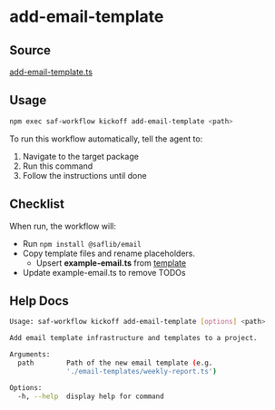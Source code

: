 # add-email-template

## Source

[add-email-template.ts](https://github.com/sderickson/saflib/blob/main/email/email/workflows/add-email-template.ts)

## Usage

```bash
npm exec saf-workflow kickoff add-email-template <path>
```

To run this workflow automatically, tell the agent to:

1. Navigate to the target package
2. Run this command
3. Follow the instructions until done

## Checklist

When run, the workflow will:

* Run `npm install @saflib/email`
* Copy template files and rename placeholders.
  * Upsert **example-email.ts** from [template](https://github.com/sderickson/saflib/blob/main/email/email/workflows/email-template-template/template-file.ts)
* Update example-email.ts to remove TODOs


## Help Docs

```bash
Usage: saf-workflow kickoff add-email-template [options] <path>

Add email template infrastructure and templates to a project.

Arguments:
  path        Path of the new email template (e.g.
              './email-templates/weekly-report.ts')

Options:
  -h, --help  display help for command

```
